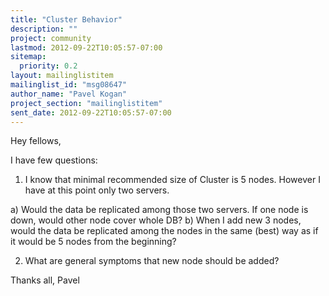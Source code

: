 ```yaml
---
title: "Cluster Behavior"
description: ""
project: community
lastmod: 2012-09-22T10:05:57-07:00
sitemap:
  priority: 0.2
layout: mailinglistitem
mailinglist_id: "msg08647"
author_name: "Pavel Kogan"
project_section: "mailinglistitem"
sent_date: 2012-09-22T10:05:57-07:00
---
```



Hey fellows,

I have few questions:

1) I know that minimal recommended size of Cluster is 5 nodes.
 However I have at this point only two servers.

 a) Would the data be replicated among those two servers. If one node is
down,
 would other node cover whole DB?
 b) When I add new 3 nodes, would the data be replicated among the nodes
in
 the same (best) way as if it would be 5 nodes from the beginning?

2) What are general symptoms that new node should be added?

Thanks all,
 Pavel
